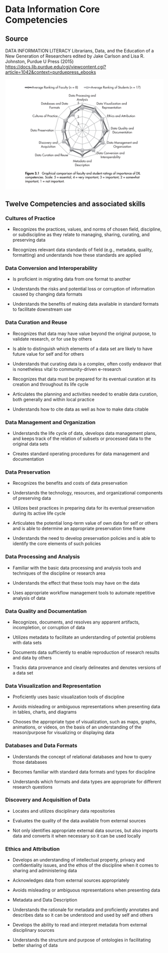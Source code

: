 # Data Information Core Competencies

## Source

DATA INFORMATION LITERACY Librarians, Data, and the Education of a New Generation of Researchers edited by Jake Carlson and Lisa R. Johnston, Purdue U Press (2015) 
https://docs.lib.purdue.edu/cgi/viewcontent.cgi?article=1042&context=purduepress_ebooks

![carlson-johnston](./media/carlson-johnston.png)

## Twelve Competencies and associated skills

### Cultures of Practice 

- Recognizes the practices, values, and norms of chosen field, discipline, or subdiscipline as they relate to managing, sharing, curating, and preserving data 

- Recognizes relevant data standards of field (e.g., metadata, quality, formatting) and understands how these standards are applied 

### Data Conversion and Interoperability 

- Is proficient in migrating data from one format to another 

- Understands the risks and potential loss or corruption of information caused by changing data formats 

- Understands the benefits of making data available in standard formats to facilitate downstream use 

### Data Curation and Reuse 

- Recognizes that data may have value beyond the original purpose, to validate research, or for use by others 

- Is able to distinguish which elements of a data set are likely to have future value for self and for others 

- Understands that curating data is a complex, often costly endeavor that is nonetheless vital to community-driven e-research 

- Recognizes that data must be prepared for its eventual curation at its creation and throughout its life cycle 

- Articulates the planning and activities needed to enable data curation, both generally and within local practice 

- Understands how to cite data as well as how to make data citable 

### Data Management and Organization 

- Understands the life cycle of data, develops data management plans, and keeps track of the relation of subsets or processed data to the original data sets 

- Creates standard operating procedures for data management and documentation 

### Data Preservation 

- Recognizes the benefits and costs of data preservation 

- Understands the technology, resources, and organizational components of preserving data 

- Utilizes best practices in preparing data for its eventual preservation during its active life cycle 

- Articulates the potential long-term value of own data for self or others and is able to determine an appropriate preservation time frame 

- Understands the need to develop preservation policies and is able to identify the core elements of such policies 

### Data Processing and Analysis 

- Familiar with the basic data processing and analysis tools and techniques of the discipline or research area 

- Understands the effect that these tools may have on the data 

- Uses appropriate workflow management tools to automate repetitive analysis of data 

### Data Quality and Documentation 

- Recognizes, documents, and resolves any apparent artifacts, incompletion, or corruption of data 

- Utilizes metadata to facilitate an understanding of potential problems with data sets 

- Documents data sufficiently to enable reproduction of research results and data by others 

- Tracks data provenance and clearly delineates and denotes versions of a data set 

### Data Visualization and Representation 

- Proficiently uses basic visualization tools of discipline 

- Avoids misleading or ambiguous representations when presenting data in tables, charts, and diagrams 

- Chooses the appropriate type of visualization, such as maps, graphs, animations, or videos, on the basis of an understanding of the reason/purpose for visualizing or displaying data 

### Databases and Data Formats 

- Understands the concept of relational databases and how to query those databases 

- Becomes familiar with standard data formats and types for discipline 

- Understands which formats and data types are appropriate for different research questions 

### Discovery and Acquisition of Data 

- Locates and utilizes disciplinary data repositories 

- Evaluates the quality of the data available from external sources 

- Not only identifies appropriate external data sources, but also imports data and converts it when necessary so it can be used locally 

### Ethics and Attribution 

- Develops an understanding of intellectual property, privacy and confidentiality issues, and the ethos of the discipline when it comes to sharing and administering data  

- Acknowledges data from external sources appropriately  

- Avoids misleading or ambiguous representations when presenting data 

- Metadata and Data Description 

- Understands the rationale for metadata and proficiently annotates and describes data so it can be understood and used by self and others  

- Develops the ability to read and interpret metadata from external disciplinary sources  

- Understands the structure and purpose of ontologies in facilitating better sharing of data 

 
